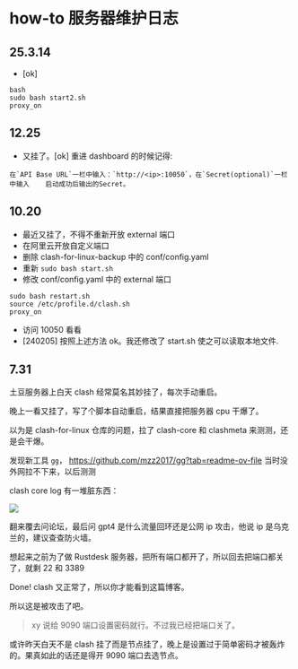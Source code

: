 # how-to 服务器维护日志

## 25.3.14

- [ok]

```
bash
sudo bash start2.sh
proxy_on
```

## 12.25

- 又挂了。[ok] 重进 dashboard 的时候记得:

```
在`API Base URL`一栏中输入：`http://<ip>:10050`，在`Secret(optional)`一栏中输入    启动成功后输出的Secret。
```

## 10.20

- 最近又挂了，不得不重新开放 external 端口
- 在阿里云开放自定义端口
- 删除 clash-for-linux-backup 中的 conf/config.yaml
- 重新 `sudo bash start.sh`
- 修改 conf/config.yaml 中的 external 端口
```
sudo bash restart.sh
source /etc/profile.d/clash.sh
proxy_on
```
- 访问 10050 看看
- [240205] 按照上述方法 ok。我还修改了 start.sh 使之可以读取本地文件.

## 7.31

土豆服务器上白天 clash 经常莫名其妙挂了，每次手动重启。

晚上一看又挂了，写了个脚本自动重启，结果直接把服务器 cpu 干爆了。

以为是 clash-for-linux 仓库的问题，拉了 clash-core 和 clashmeta 来测测，还是会干爆。

发现新工具 `gg`， https://github.com/mzz2017/gg?tab=readme-ov-file 当时没外网拉不下来，以后测测

clash core log 有一堆脏东西：

![](https://telegraph-image-bhi.pages.dev/file/ea010a8ac7358b859ce23.png)

翻来覆去问论坛，最后问 gpt4 是什么流量回环还是公网 ip 攻击，他说 ip 是乌克兰的，建议查查防火墙。

想起来之前为了做 Rustdesk 服务器，把所有端口都开了，所以回去把端口都关了，就剩 22 和 3389

Done! clash 又正常了，所以你才能看到这篇博客。

所以这是被攻击了吧。

> xy 说给 9090 端口设置密码就行。不过我已经把端口关了。

或许昨天白天不是 clash 挂了而是节点挂了，晚上是设置过于简单密码才被轰炸的。果真如此的话还是得开 9090 端口去选节点。

